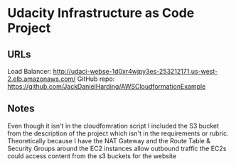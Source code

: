 # Udacity Infrastructure as Code Project

## URLs

Load Balancer: http://udaci-webse-1d0xr4wjpy3es-253212171.us-west-2.elb.amazonaws.com/
GitHub repo: https://github.com/JackDanielHarding/AWSCloudformationExample

## Notes

Even though it isn't in the cloudfomration script I included the S3 bucket from the description of the project which isn't in the requirements or rubric.
Theoretically because I have the NAT Gateway and the Route Table & Security Groups around the EC2 instances allow outbound traffic the EC2s could access content from the s3 buckets for the website


